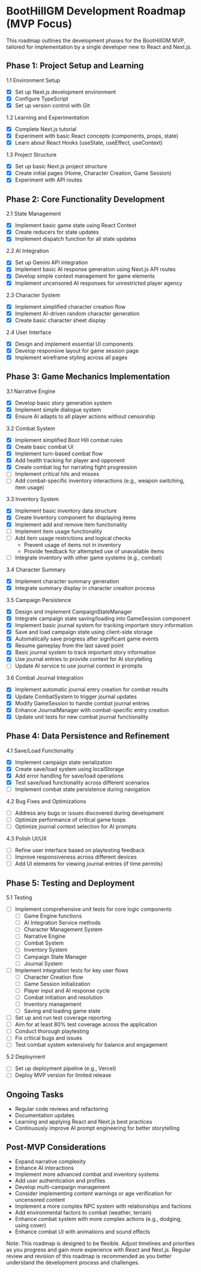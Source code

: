 # BootHillGM Development Roadmap (MVP Focus)

This roadmap outlines the development phases for the BootHillGM MVP, tailored for implementation by a single developer new to React and Next.js.

## Phase 1: Project Setup and Learning

1.1 Environment Setup
- [x] Set up Next.js development environment
- [x] Configure TypeScript
- [x] Set up version control with Git

1.2 Learning and Experimentation
- [x] Complete Next.js tutorial
- [x] Experiment with basic React concepts (components, props, state)
- [x] Learn about React Hooks (useState, useEffect, useContext)

1.3 Project Structure
- [x] Set up basic Next.js project structure
- [x] Create initial pages (Home, Character Creation, Game Session)
- [x] Experiment with API routes

## Phase 2: Core Functionality Development

2.1 State Management
- [x] Implement basic game state using React Context
- [x] Create reducers for state updates
- [x] Implement dispatch function for all state updates

2.2 AI Integration
- [x] Set up Gemini API integration
- [x] Implement basic AI response generation using Next.js API routes
- [x] Develop simple context management for game elements
- [x] Implement uncensored AI responses for unrestricted player agency

2.3 Character System
- [x] Implement simplified character creation flow
- [x] Implement AI-driven random character generation
- [x] Create basic character sheet display

2.4 User Interface
- [x] Design and implement essential UI components
- [x] Develop responsive layout for game session page
- [x] Implement wireframe styling across all pages

## Phase 3: Game Mechanics Implementation

3.1 Narrative Engine
- [x] Develop basic story generation system
- [x] Implement simple dialogue system
- [x] Ensure AI adapts to all player actions without censorship

3.2 Combat System
- [x] Implement simplified Boot Hill combat rules
- [x] Create basic combat UI
- [x] Implement turn-based combat flow
- [x] Add health tracking for player and opponent
- [x] Create combat log for narrating fight progression
- [ ] Implement critical hits and misses
- [ ] Add combat-specific inventory interactions (e.g., weapon switching, item usage)

3.3 Inventory System
- [x] Implement basic inventory data structure
- [x] Create Inventory component for displaying items
- [x] Implement add and remove item functionality
- [ ] Implement item usage functionality
- [ ] Add item usage restrictions and logical checks
  - Prevent usage of items not in inventory
  - Provide feedback for attempted use of unavailable items
- [ ] Integrate inventory with other game systems (e.g., combat)

3.4 Character Summary
- [x] Implement character summary generation
- [x] Integrate summary display in character creation process

3.5 Campaign Persistence
- [x] Design and implement CampaignStateManager
- [x] Integrate campaign state saving/loading into GameSession component
- [x] Implement basic journal system for tracking important story information
- [x] Save and load campaign state using client-side storage
- [x] Automatically save progress after significant game events
- [x] Resume gameplay from the last saved point
- [x] Basic journal system to track important story information
- [x] Use journal entries to provide context for AI storytelling
- [ ] Update AI service to use journal context in prompts

3.6 Combat Journal Integration
- [x] Implement automatic journal entry creation for combat results
- [x] Update CombatSystem to trigger journal updates
- [x] Modify GameSession to handle combat journal entries
- [x] Enhance JournalManager with combat-specific entry creation
- [x] Update unit tests for new combat journal functionality

## Phase 4: Data Persistence and Refinement

4.1 Save/Load Functionality
- [x] Implement campaign state serialization
- [x] Create save/load system using localStorage
- [x] Add error handling for save/load operations
- [x] Test save/load functionality across different scenarios
- [ ] Implement combat state persistence during navigation

4.2 Bug Fixes and Optimizations
- [ ] Address any bugs or issues discovered during development
- [ ] Optimize performance of critical game loops
- [ ] Optimize journal context selection for AI prompts

4.3 Polish UI/UX
- [ ] Refine user interface based on playtesting feedback
- [ ] Improve responsiveness across different devices
- [ ] Add UI elements for viewing journal entries (if time permits)

## Phase 5: Testing and Deployment

5.1 Testing
- [ ] Implement comprehensive unit tests for core logic components
  - [ ] Game Engine functions
  - [ ] AI Integration Service methods
  - [ ] Character Management System
  - [ ] Narrative Engine
  - [ ] Combat System
  - [ ] Inventory System
  - [ ] Campaign State Manager
  - [ ] Journal System
- [ ] Implement integration tests for key user flows
  - [ ] Character Creation flow
  - [ ] Game Session initialization
  - [ ] Player input and AI response cycle
  - [ ] Combat initiation and resolution
  - [ ] Inventory management
  - [ ] Saving and loading game state
- [ ] Set up and run test coverage reporting
- [ ] Aim for at least 80% test coverage across the application
- [ ] Conduct thorough playtesting
- [ ] Fix critical bugs and issues
- [ ] Test combat system extensively for balance and engagement

5.2 Deployment
- [ ] Set up deployment pipeline (e.g., Vercel)
- [ ] Deploy MVP version for limited release

## Ongoing Tasks
- Regular code reviews and refactoring
- Documentation updates
- Learning and applying React and Next.js best practices
- Continuously improve AI prompt engineering for better storytelling

## Post-MVP Considerations
- Expand narrative complexity
- Enhance AI interactions
- Implement more advanced combat and inventory systems
- Add user authentication and profiles
- Develop multi-campaign management
- Consider implementing content warnings or age verification for uncensored content
- Implement a more complex NPC system with relationships and factions
- Add environmental factors to combat (weather, terrain)
- Enhance combat system with more complex actions (e.g., dodging, using cover)
- Enhance combat UI with animations and sound effects

Note: This roadmap is designed to be flexible. Adjust timelines and priorities as you progress and gain more experience with React and Next.js. Regular review and revision of this roadmap is recommended as you better understand the development process and challenges.
